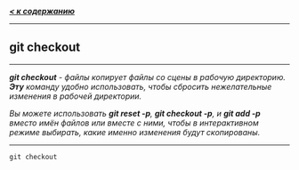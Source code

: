 [ ***< к содержанию***](./readme.md)

---
## git checkout
---

***git checkout** - файлы копирует файлы со сцены в рабочую директорию. **Эту** команду удобно использовать, чтобы сбросить нежелательные изменения в рабочей директории.*

*Вы можете использовать **git reset -p**, **git checkout -p**, и **git add -p** вместо имён файлов или вместе с ними, чтобы в интерактивном режиме выбирать, какие именно изменения будут скопированы.*

---

```bash=
git checkout
```
